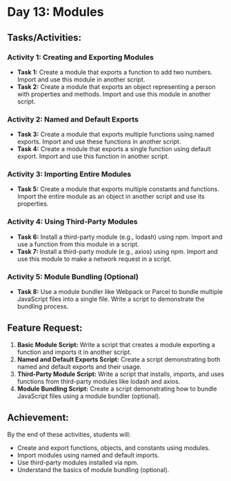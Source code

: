 # Day 13: Modules

## Tasks/Activities:

### Activity 1: Creating and Exporting Modules

- **Task 1:** Create a module that exports a function to add two numbers. Import and use this module in another script.
- **Task 2:** Create a module that exports an object representing a person with properties and methods. Import and use this module in another script.

### Activity 2: Named and Default Exports

- **Task 3:** Create a module that exports multiple functions using named exports. Import and use these functions in another script.
- **Task 4:** Create a module that exports a single function using default export. Import and use this function in another script.

### Activity 3: Importing Entire Modules

- **Task 5:** Create a module that exports multiple constants and functions. Import the entire module as an object in another script and use its properties.

### Activity 4: Using Third-Party Modules

- **Task 6:** Install a third-party module (e.g., lodash) using npm. Import and use a function from this module in a script.
- **Task 7:** Install a third-party module (e.g., axios) using npm. Import and use this module to make a network request in a script.

### Activity 5: Module Bundling (Optional)

- **Task 8:** Use a module bundler like Webpack or Parcel to bundle multiple JavaScript files into a single file. Write a script to demonstrate the bundling process.

## Feature Request:

1. **Basic Module Script:** Write a script that creates a module exporting a function and imports it in another script.
2. **Named and Default Exports Script:** Create a script demonstrating both named and default exports and their usage.
3. **Third-Party Module Script:** Write a script that installs, imports, and uses functions from third-party modules like lodash and axios.
4. **Module Bundling Script:** Create a script demonstrating how to bundle JavaScript files using a module bundler (optional).

## Achievement:

By the end of these activities, students will:
- Create and export functions, objects, and constants using modules.
- Import modules using named and default imports.
- Use third-party modules installed via npm.
- Understand the basics of module bundling (optional).
